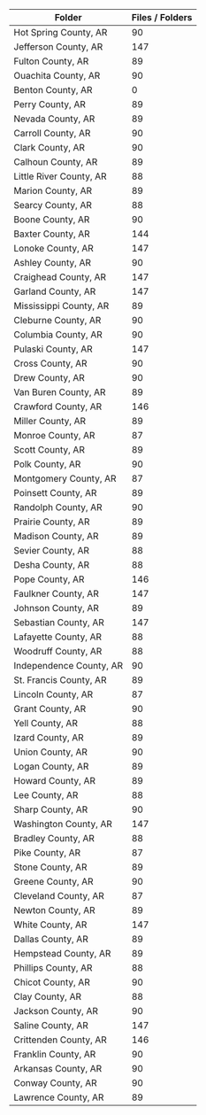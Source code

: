| Folder                  |   Files / Folders |
|-------------------------|-------------------|
| Hot Spring County, AR   |                90 |
| Jefferson County, AR    |               147 |
| Fulton County, AR       |                89 |
| Ouachita County, AR     |                90 |
| Benton County, AR       |                 0 |
| Perry County, AR        |                89 |
| Nevada County, AR       |                89 |
| Carroll County, AR      |                90 |
| Clark County, AR        |                90 |
| Calhoun County, AR      |                89 |
| Little River County, AR |                88 |
| Marion County, AR       |                89 |
| Searcy County, AR       |                88 |
| Boone County, AR        |                90 |
| Baxter County, AR       |               144 |
| Lonoke County, AR       |               147 |
| Ashley County, AR       |                90 |
| Craighead County, AR    |               147 |
| Garland County, AR      |               147 |
| Mississippi County, AR  |                89 |
| Cleburne County, AR     |                90 |
| Columbia County, AR     |                90 |
| Pulaski County, AR      |               147 |
| Cross County, AR        |                90 |
| Drew County, AR         |                90 |
| Van Buren County, AR    |                89 |
| Crawford County, AR     |               146 |
| Miller County, AR       |                89 |
| Monroe County, AR       |                87 |
| Scott County, AR        |                89 |
| Polk County, AR         |                90 |
| Montgomery County, AR   |                87 |
| Poinsett County, AR     |                89 |
| Randolph County, AR     |                90 |
| Prairie County, AR      |                89 |
| Madison County, AR      |                89 |
| Sevier County, AR       |                88 |
| Desha County, AR        |                88 |
| Pope County, AR         |               146 |
| Faulkner County, AR     |               147 |
| Johnson County, AR      |                89 |
| Sebastian County, AR    |               147 |
| Lafayette County, AR    |                88 |
| Woodruff County, AR     |                88 |
| Independence County, AR |                90 |
| St. Francis County, AR  |                89 |
| Lincoln County, AR      |                87 |
| Grant County, AR        |                90 |
| Yell County, AR         |                88 |
| Izard County, AR        |                89 |
| Union County, AR        |                90 |
| Logan County, AR        |                89 |
| Howard County, AR       |                89 |
| Lee County, AR          |                88 |
| Sharp County, AR        |                90 |
| Washington County, AR   |               147 |
| Bradley County, AR      |                88 |
| Pike County, AR         |                87 |
| Stone County, AR        |                89 |
| Greene County, AR       |                90 |
| Cleveland County, AR    |                87 |
| Newton County, AR       |                89 |
| White County, AR        |               147 |
| Dallas County, AR       |                89 |
| Hempstead County, AR    |                89 |
| Phillips County, AR     |                88 |
| Chicot County, AR       |                90 |
| Clay County, AR         |                88 |
| Jackson County, AR      |                90 |
| Saline County, AR       |               147 |
| Crittenden County, AR   |               146 |
| Franklin County, AR     |                90 |
| Arkansas County, AR     |                90 |
| Conway County, AR       |                90 |
| Lawrence County, AR     |                89 |